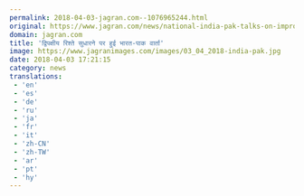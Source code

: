 ```yaml
---
permalink: 2018-04-03-jagran.com--1076965244.html
original: https://www.jagran.com/news/national-india-pak-talks-on-improving-bilateral-relations-17770946.html
domain: jagran.com
title: 'द्विपक्षीय रिश्ते सुधारने पर हुई भारत-पाक वार्ता'
image: https://www.jagranimages.com/images/03_04_2018-india-pak.jpg
date: 2018-04-03 17:21:15
category: news
translations: 
 - 'en'
 - 'es'
 - 'de'
 - 'ru'
 - 'ja'
 - 'fr'
 - 'it'
 - 'zh-CN'
 - 'zh-TW'
 - 'ar'
 - 'pt'
 - 'hy'
---
```


